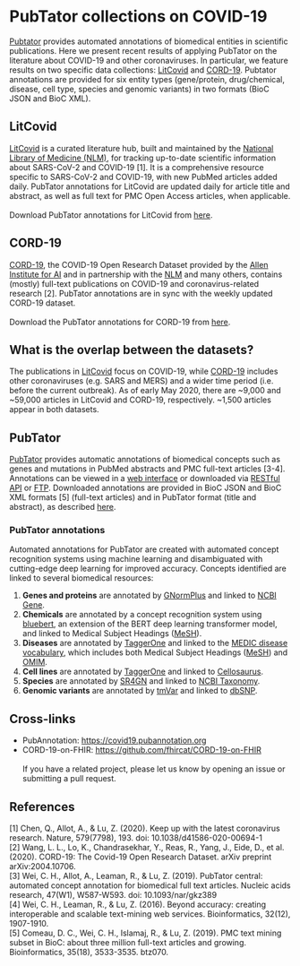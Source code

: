 # PubTator collections on COVID-19
[Pubtator](https://www.ncbi.nlm.nih.gov/research/pubtator/) provides automated annotations of biomedical entities in scientific publications. Here we present recent results of applying PubTator on the literature about COVID-19 and other coronaviruses. In particular, we feature results on two specific data collections: [LitCovid](https://www.ncbi.nlm.nih.gov/research/coronavirus/) and [CORD-19](https://pages.semanticscholar.org/coronavirus-research). Pubtator annotations are provided for six entity types (gene/protein, drug/chemical, disease, cell type, species and genomic variants) in two formats (BioC JSON and BioC XML). 

## LitCovid
[LitCovid](https://www.ncbi.nlm.nih.gov/research/coronavirus/) is a curated literature hub, built and maintained by the [National Library of Medicine (NLM)](https://www.nlm.nih.gov/), for tracking up-to-date scientific information about SARS-CoV-2 and COVID-19 [1]. It is a comprehensive resource specific to SARS-CoV-2 and COVID-19, with new PubMed articles added daily. PubTator annotations for LitCovid are updated daily for article title and abstract, as well as full text for PMC Open Access articles, when applicable. <br/><br/>
Download PubTator annotations for LitCovid from [here](https://ftp.ncbi.nlm.nih.gov/pub/lu/LitCovid/).

## CORD-19
[CORD-19](https://pages.semanticscholar.org/coronavirus-research), the COVID-19 Open Research Dataset provided by the [Allen Institute for AI](https://alleninstitute.org/) and in partnership with the [NLM](https://www.nlm.nih.gov/) and many others, contains (mostly) full-text publications on COVID-19 and coronavirus-related research [2]. PubTator annotations are in sync with the weekly updated CORD-19 dataset.<br/><br/>
Download the PubTator annotations for CORD-19 from [here](https://ftp.ncbi.nlm.nih.gov/pub/lu/CORD19/).

## What is the overlap between the datasets?
The publications in [LitCovid](https://www.ncbi.nlm.nih.gov/research/coronavirus/) focus on COVID-19, while [CORD-19](https://www.semanticscholar.org/cord19/download
) includes other coronaviruses (e.g. SARS and MERS) and a wider time period (i.e. before the current outbreak). 
As of early May 2020, there are ~9,000 and ~59,000 articles in LitCovid and CORD-19, respectively. ~1,500 articles appear in both datasets.

## PubTator
[PubTator](https://www.ncbi.nlm.nih.gov/research/pubtator/) provides automatic annotations of biomedical concepts such as genes and mutations in PubMed abstracts and PMC full-text articles [3-4]. Annotations can be viewed in a [web interface](https://www.ncbi.nlm.nih.gov/research/pubtator/) or downloaded via [RESTful API](https://www.ncbi.nlm.nih.gov/research/pubtator/api.html) or [FTP](https://ftp.ncbi.nlm.nih.gov/pub/lu/PubTatorCentral/). Downloaded annotations are provided in BioC JSON and BioC XML formats [5] (full-text articles) and in PubTator format (title and abstract), as described [here](https://www.ncbi.nlm.nih.gov/research/bionlp/APIs/format/). 

### PubTator annotations
Automated annotations for PubTator are created with automated concept recognition systems using machine learning and disambiguated with cutting-edge deep learning for improved accuracy. Concepts identified are linked to several biomedical resources:
1. __Genes and proteins__ are annotated by [GNormPlus](https://www.ncbi.nlm.nih.gov/bionlp/Tools/gnormplus) and linked to [NCBI Gene](https://www.ncbi.nlm.nih.gov/gene).
1. __Chemicals__ are annotated by a concept recognition system using [bluebert](https://github.com/ncbi-nlp/bluebert), an extension of the BERT deep learning transformer model, and linked to Medical Subject Headings ([MeSH](https://meshb.nlm.nih.gov/search)).
1. __Diseases__ are annotated by [TaggerOne](https://www.ncbi.nlm.nih.gov/bionlp/Tools/taggerone) and linked to the [MEDIC disease vocabulary](http://ctdbase.org/downloads/#alldiseases), which includes both Medical Subject Headings ([MeSH](https://meshb.nlm.nih.gov/search)) and [OMIM](https://www.omim.org/).
1. __Cell lines__ are annotated by [TaggerOne](https://www.ncbi.nlm.nih.gov/bionlp/Tools/taggerone) and linked to [Cellosaurus](https://web.expasy.org/cellosaurus/).
1. __Species__ are annotated by [SR4GN](https://www.ncbi.nlm.nih.gov/bionlp/Tools/sr4gn) and linked to [NCBI Taxonomy](https://www.ncbi.nlm.nih.gov/taxonomy).
1. __Genomic variants__ are annotated by [tmVar](https://www.ncbi.nlm.nih.gov/bionlp/Tools/tmvar) and linked to [dbSNP](https://www.ncbi.nlm.nih.gov/snp/).

## Cross-links
+ PubAnnotation: https://covid19.pubannotation.org
+ CORD-19-on-FHIR: https://github.com/fhircat/CORD-19-on-FHIR<br/><br/>
If you have a related project, please let us know by opening an issue or submitting a pull request.

## References
[1] Chen, Q., Allot, A., & Lu, Z. (2020). Keep up with the latest coronavirus research. Nature, 579(7798), 193. doi: 10.1038/d41586-020-00694-1<br/>
[2] Wang, L. L., Lo, K., Chandrasekhar, Y., Reas, R., Yang, J., Eide, D., et al. (2020). CORD-19: The Covid-19 Open Research Dataset. arXiv preprint arXiv:2004.10706.<br/>
[3] Wei, C. H., Allot, A., Leaman, R., & Lu, Z. (2019). PubTator central: automated concept annotation for biomedical full text articles. Nucleic acids research, 47(W1), W587-W593. doi: 10.1093/nar/gkz389<br/>
[4] Wei, C. H., Leaman, R., & Lu, Z. (2016). Beyond accuracy: creating interoperable and scalable text-mining web services. Bioinformatics, 32(12), 1907-1910.<br/>
[5] Comeau, D. C., Wei, C. H., Islamaj, R., & Lu, Z. (2019). PMC text mining subset in BioC: about three million full-text articles and growing. Bioinformatics, 35(18), 3533-3535. btz070.<br/>

